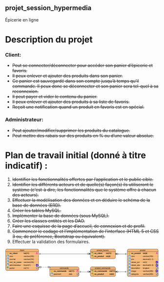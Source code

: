 ## projet_session_hypermedia
Épicerie en ligne

# Description du projet

### **Client:**
- ~~Peut se connecter/déconnecter pour accéder son panier d’épicerie et favoris.~~
- ~~Il peux enlever et ajouter des produits dans son panier.~~
- ~~Ce panier est sauvegardé dans son compte jusqu’à temps qu’il commande. Il peux donc se déconnecter et son panier sera tel-quel à sa reconnexion.~~
- ~~Il peut payer et vider le contenu du panier.~~
- ~~Il peux enlever et ajouter des produits à sa liste de favoris.~~
- ~~Reçoit une notification quand un produit en favoris est en spécial.~~

### **Administrateur:**
- ~~Peut ajouter/modifier/supprimer les produits du catalogue.~~
- ~~Peut mettre des rabais sur des produits en % ou d’une valeur absolue.~~

# Plan de travail initial (donné à titre indicatif) :
1. ~~Identifier les fonctionnalités offertes par l’application et le public cible.~~
2. ~~Identifier les différents acteurs et de quelle(s) façon(s) ils utiliseront le système (c'est-à dire, les fonctionnalités que le système offre à chacun des acteurs).~~
3. ~~Effectuer la modélisation des données et en déduire le schéma de la base de données (ERD).~~
4. ~~Créer les tables MySQL.~~
5. ~~Implémenter la base de données (sous MySQL).~~
6. ~~Créer les classes entités et les DAO.~~
7. ~~Faire une esquisse de la page d’accueil, de connexion et de profil.~~
8. ~~Commencer le codage et l’implémentation de l’interface (HTML 5 et CSS 3 ou, de préférence, Bootstrap ou équivalent).~~
9. Effectuer la validation des formulaires.

![Diagramme Entité-Relation](https://raw.githubusercontent.com/Avasam/projet_session_hypermedia/master/ERD/ERD.png)
